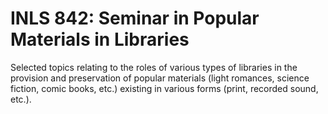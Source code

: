 # INLS 842: Seminar in Popular Materials in Libraries

Selected topics relating to the roles of various types of libraries in the provision and preservation of popular materials (light romances, science fiction, comic books, etc.) existing in various forms (print, recorded sound, etc.).